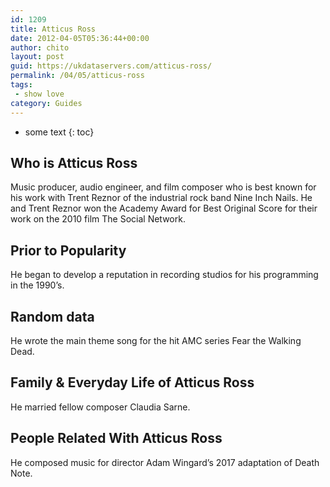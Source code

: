 ```yaml
---
id: 1209
title: Atticus Ross
date: 2012-04-05T05:36:44+00:00
author: chito
layout: post
guid: https://ukdataservers.com/atticus-ross/
permalink: /04/05/atticus-ross
tags:
 - show love
category: Guides
---
```


* some text
{: toc}


## Who is  Atticus Ross
                  
                  
                  
Music producer, audio engineer, and film composer who is best known for his work with Trent Reznor of the industrial rock band Nine Inch Nails. He and Trent Reznor won the Academy Award for Best Original Score for their work on the 2010 film The Social Network.
                  
                
                
                
## Prior to Popularity 
                  
                  
                  
He began to develop a reputation in recording studios for his programming in the 1990&#8217;s.
                  
                
                
                
## Random data 
                  
                  
                  
He wrote the main theme song for the hit AMC series Fear the Walking Dead.
                  
                
                
                
## Family & Everyday Life of Atticus Ross
                  
                  
                  
He married fellow composer Claudia Sarne.
                  
                
                
                
## People Related With  Atticus Ross
                  
                  
                  
He composed music for director Adam Wingard&#8217;s 2017 adaptation of Death Note. 
                  
                
              
            
          
          
          
    
    
  
